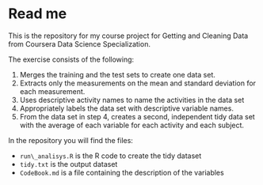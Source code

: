 # Read me

This is the repository for my course project for Getting and Cleaning
Data from Coursera Data Science Specialization.

The exercise consists of the following:

1.  Merges the training and the test sets to create one data set.
2.  Extracts only the measurements on the mean and standard deviation
    for each measurement.
3.  Uses descriptive activity names to name the activities in the data
    set
4.  Appropriately labels the data set with descriptive variable names.
5.  From the data set in step 4, creates a second, independent tidy data
    set with the average of each variable for each activity and each
    subject.

In the repository you will find the files:

-   `run\_analisys.R` is the R code to create the tidy dataset
-   `tidy.txt` is the output dataset
-   `CodeBook.md` is a file containing the description of the variables
